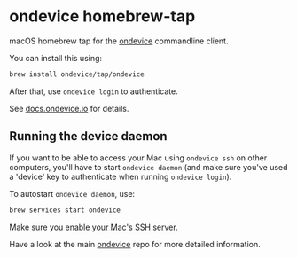 # ondevice homebrew-tap

macOS homebrew tap for the [ondevice][ondevice] commandline client.

You can install this using:

```sh
brew install ondevice/tap/ondevice
```

After that, use `ondevice login` to authenticate.

See [docs.ondevice.io](https://docs.ondevice.io/) for details.


## Running the device daemon

If you want to be able to access your Mac using `ondevice ssh` on other computers, you'll have to start `ondevice daemon`
(and make sure you've used a 'device' key to authenticate when running `ondevice login`).


To autostart `ondevice daemon`, use:

```sh
brew services start ondevice
```

Make sure you [enable your Mac's SSH server](https://superuser.com/a/104933).

Have a look at the main [ondevice][ondevice] repo for more detailed information.


[ondevice]: https://github.com/ondevice/ondevice
